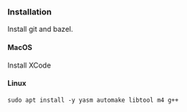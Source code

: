 
### Installation
Install git and bazel.

#### MacOS
Install XCode

#### Linux
```
sudo apt install -y yasm automake libtool m4 g++
```
